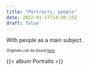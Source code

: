 ```yaml
---
title: "Portraits, people"
date: 2022-01-17T14:50:15Z
draft: false
---
```


With people as a main subject. <!--more-->

*<sub><sup>Originals can be found [here](https://bit.ly/portraits-photos)</sup></sub>*

{{< album Portraits >}}